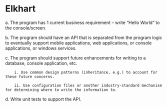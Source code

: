 # Elkhart

a. The program has 1 current business requirement – write “Hello World” to the console/screen. 

b. The program should have an API that is separated from the program logic to eventually support mobile applications, web applications, or console applications, or windows services. 

c. The program should support future enhancements for writing to a database, console application, etc. 

		i. Use common design patterns (inheritance, e.g.) to account for these future concerns. 
  
		ii. Use configuration files or another industry-standard mechanism for determining where to write the information to. 

d. Write unit tests to support the API.
